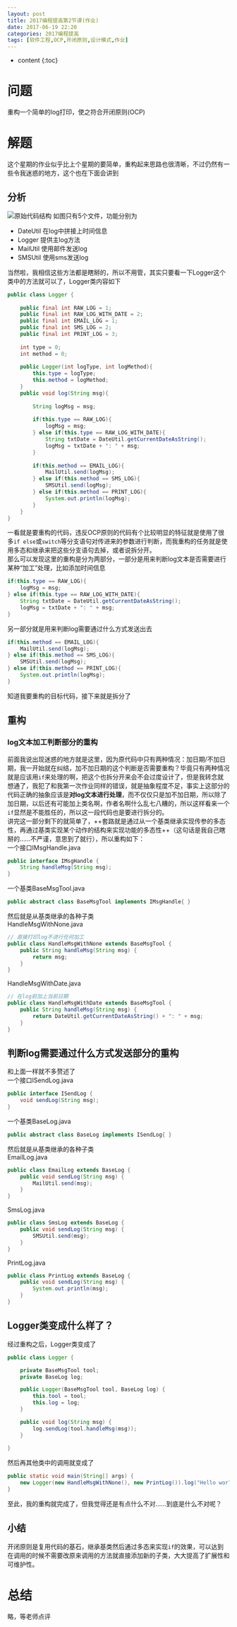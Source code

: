 ```yaml
---
layout: post
title: 2017编程提高第2节课(作业)
date: 2017-06-19 22:20
categories: 2017编程提高
tags: [软件工程,OCP,开闭原则,设计模式,作业]
---
```


* content
{:toc}

# 问题
重构一个简单的log打印，使之符合开闭原则(OCP)
# 解题
这个星期的作业似乎比上个星期的要简单，重构起来思路也很清晰，不过仍然有一些令我迷惑的地方，这个也在下面会讲到
## 分析
![][1]
如图只有5个文件，功能分别为
- DateUtil
在log中拼接上时间信息
- Logger
提供主log方法
- MailUtil
使用邮件发送log
- SMSUtil
使用sms发送log

当然啦，我相信这些方法都是瞎掰的，所以不用管，其实只要看一下Logger这个类中的方法就可以了，Logger类内容如下
```java
public class Logger {
	
	public final int RAW_LOG = 1;
	public final int RAW_LOG_WITH_DATE = 2;
	public final int EMAIL_LOG = 1;
	public final int SMS_LOG = 2;
	public final int PRINT_LOG = 3;
	
	int type = 0;
	int method = 0;
			
	public Logger(int logType, int logMethod){
		this.type = logType;
		this.method = logMethod;		
	}
	public void log(String msg){
		
		String logMsg = msg;
		
		if(this.type == RAW_LOG){
			logMsg = msg;
		} else if(this.type == RAW_LOG_WITH_DATE){
			String txtDate = DateUtil.getCurrentDateAsString();
			logMsg = txtDate + ": " + msg;
		}
		
		if(this.method == EMAIL_LOG){
			MailUtil.send(logMsg);
		} else if(this.method == SMS_LOG){
			SMSUtil.send(logMsg);
		} else if(this.method == PRINT_LOG){
			System.out.println(logMsg);
		}
	}
}
```
一看就是要重构的代码，违反OCP原则的代码有个比较明显的特征就是使用了很多`if else`或`switch`等分支语句对传进来的参数进行判断，而我重构的任务就是使用多态和继承来把这些分支语句去掉，或者说拆分开。  
那么可以发现这里的重构是分为两部分，一部分是用来判断log文本是否需要进行某种“加工”处理，比如添加时间信息
```java
if(this.type == RAW_LOG){
	logMsg = msg;
} else if(this.type == RAW_LOG_WITH_DATE){
	String txtDate = DateUtil.getCurrentDateAsString();
	logMsg = txtDate + ": " + msg;
}
```
另一部分就是用来判断log需要通过什么方式发送出去
```java
if(this.method == EMAIL_LOG){
	MailUtil.send(logMsg);
} else if(this.method == SMS_LOG){
	SMSUtil.send(logMsg);
} else if(this.method == PRINT_LOG){
	System.out.println(logMsg);
}
```
知道我要重构的目标代码，接下来就是拆分了
## 重构
### log文本加工判断部分的重构
前面我说出现迷惑的地方就是这里，因为原代码中只有两种情况：加日期/不加日期，我一开始就在纠结，加不加日期的这个判断是否需要重构？毕竟只有两种情况就是应该用`if`来处理的啊，把这个也拆分开来会不会过度设计了，但是我转念就想通了，我犯了和我第一次作业同样的错误，就是抽象程度不足，事实上这部分的代码正确的抽象应该是**对log文本进行处理**，而不仅仅只是加不加日期，所以除了加日期，以后还有可能加上类名啊，作者名啊什么乱七八糟的，所以这样看来一个`if`显然是不能胜任的，所以这一段代码也是要进行拆分的。  
讲完这一部分剩下的就简单了，++套路就是通过从一个基类继承实现传参的多态性，再通过基类实现某个动作的结构来实现功能的多态性++（这句话是我自己瞎掰的……不严谨，意思到了就行），所以重构如下：  
一个接口IMsgHandle.java
```java
public interface IMsgHandle {
	String handleMsg(String msg);
}
``` 
一个基类BaseMsgTool.java
```java
public abstract class BaseMsgTool implements IMsgHandle{ }
```
然后就是从基类继承的各种子类  
HandleMsgWithNone.java
```java
// 直接打印log不进行任何加工
public class HandleMsgWithNone extends BaseMsgTool {
	public String handleMsg(String msg) {
		return msg;
	}
}
```
HandleMsgWithDate.java
```java
// 在log前加上当前日期
public class HandleMsgWithDate extends BaseMsgTool {
	public String handleMsg(String msg) {
		return DateUtil.getCurrentDateAsString() + ": " + msg;
	}
}
```
## 判断log需要通过什么方式发送部分的重构
和上面一样就不多赘述了  
一个接口ISendLog.java
```java
public interface ISendLog {
	void sendLog(String msg);
}
``` 
一个基类BaseLog.java
```java
public abstract class BaseLog implements ISendLog{ }
```
然后就是从基类继承的各种子类  
EmailLog.java
```java
public class EmailLog extends BaseLog {
	public void sendLog(String msg) {
		MailUtil.send(msg);
	}
}
```
SmsLog.java
```java
public class SmsLog extends BaseLog {
	public void sendLog(String msg) {
		SMSUtil.send(msg);
	}
}
```
PrintLog.java
```java
public class PrintLog extends BaseLog {
	public void sendLog(String msg) {
		System.out.println(msg);
	}
}
```
## Logger类变成什么样了？
经过重构之后，Logger类变成了
```java
public class Logger {

	private BaseMsgTool tool;
	private BaseLog log;

	public Logger(BaseMsgTool tool, BaseLog log) {
		this.tool = tool;
		this.log = log;
	}

	public void log(String msg) {
		log.sendLog(tool.handleMsg(msg));
	}
	
}
```
然后再其他类中的调用就变成了
```java
public static void main(String[] args) {
	new Logger(new HandleMsgWithNone(), new PrintLog()).log("Hello world");
}
```
至此，我的重构就完成了，但我觉得还是有点什么不对……到底是什么不对呢？
## 小结
开闭原则是复用代码的基石，继承基类然后通过多态来实现`if`的效果，可以达到在调用的时候不需要改原来调用的方法就直接添加新的子类，大大提高了扩展性和可维护性。

# 总结
略，等老师点评

  [1]: https://www.github.com/lanyuanxiaoyao/GitGallery/raw/master/Ashampoo_Snap_2017%E5%B9%B46%E6%9C%8819%E6%97%A5_22h32m13s_001_.png "原始代码结构"